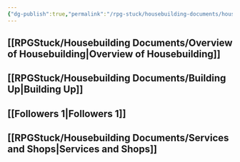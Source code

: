 ```yaml
---
{"dg-publish":true,"permalink":"/rpg-stuck/housebuilding-documents/housebuilding-document/"}
---
```


## [[RPGStuck/Housebuilding Documents/Overview of Housebuilding\|Overview of Housebuilding]]
## [[RPGStuck/Housebuilding Documents/Building Up\|Building Up]]
## [[Followers 1\|Followers 1]]
## [[RPGStuck/Housebuilding Documents/Services and Shops\|Services and Shops]]